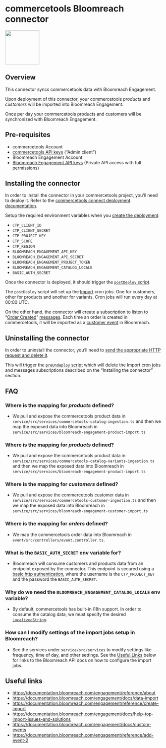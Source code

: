 # commercetools Bloomreach connector

<img height="110" src="https://github.com/oriuminc/ct-connect-bloomreach/blob/main/_logos.svg" />

## Overview

This connector syncs commercetools data with Bloomreach Engagement.

Upon deployment of this connector, your commercetools _products_ and _customers_ will be imported into Bloomreach Engagement.

Once per day your commercetools products and customers will be synchronized with Bloomreach Engagement.

## Pre-requisites

- commercetools Account
- [commercetools API keys](https://docs.commercetools.com/getting-started/create-api-client) (“Admin client”)
- Bloomreach Engagement Account
- [Bloomreach Engagement API keys](https://documentation.bloomreach.com/engagement/reference/authentication) (Private API access with full permissions)

## Installing the connector

In order to install the connector in your commercetools project, you'll need to deploy it. Refer to the [commercetools connect deployment documentation](https://docs.commercetools.com/connect/concepts#deployments).

Setup the required environment variables when you [create the deployment](https://docs.commercetools.com/connect/getting-started#create-a-deployment):

- `CTP_CLIENT_ID`
- `CTP_CLIENT_SECRET`
- `CTP_PROJECT_KEY`
- `CTP_SCOPE`
- `CTP_REGION`
- `BLOOMREACH_ENGAGEMENT_API_KEY`
- `BLOOMREACH_ENGAGEMENT_API_SECRET`
- `BLOOMREACH_ENGAGEMENT_PROJECT_TOKEN`
- `BLOOMREACH_ENGAGEMENT_CATALOG_LOCALE`
- `BASIC_AUTH_SECRET`

Once the connector is deployed, it should trigger the [`postDeploy` script](https://docs.commercetools.com/connect/convert-existing-integration#postdeploy).

The `postDeploy` script will set up the [Import](https://documentation.bloomreach.com/engagement/docs/data-import) cron jobs. One for customers, other for products and another for variants. Cron jobs will run every day at 00:00 UTC.

On the other hand, the connector will create a subscription to listen to “[Order Created](https://docs.commercetools.com/api/projects/messages#order-created)” [messages](https://docs.commercetools.com/api/projects/messages). Each time an order is created in commercetools, it will be imported as a [customer event](https://documentation.bloomreach.com/engagement/docs/custom-events#purchase) in Bloomreach.

## Uninstalling the connector

In order to uninstall the connector, you’ll need to [send the appropriate HTTP request and delete it](https://docs.commercetools.com/connect/deployments#delete-deployment).

This will trigger the [`preUndeploy` script](https://docs.commercetools.com/connect/convert-existing-integration#preundeploy) which will delete the Import cron jobs and messages subscriptions described on the “Installing the connector” section.

## FAQ

### Where is the mapping for _products_ defined?

- We pull and expose the commercetools product data in `service/src/services/commercetools-catalog-ingestion.ts` and then we map the exposed data into Bloomreach in `service/src/services/bloomreach-engagement-product-import.ts`

### Where is the mapping for _products_ defined?

- We pull and expose the commercetools product data in `service/src/services/commercetools-catalog-variants-ingestion.ts` and then we map the exposed data into Bloomreach in `service/src/services/bloomreach-engagement-product-import.ts`

### Where is the mapping for _customers_ defined?

- We pull and expose the commercetools customer data in `service/src/services/commercetools-customer-ingestion.ts` and then we map the exposed data into Bloomreach in `service/src/services/bloomreach-engagement-customer-import.ts`

### Where is the mapping for _orders_ defined?

- We map the commercetools order data into Bloomreach in `event/src/controllers/event.controller.ts`.

### What is the `BASIC_AUTH_SECRET` env variable for?

- Bloomreach will consume customers and products data from an endpoint exposed by the connector. This endpoint is secured using a [basic http authentication](https://developer.mozilla.org/en-US/docs/Web/HTTP/Authentication), where the username is the `CTP_PROJECT_KEY` and the password the `BASIC_AUTH_SECRET`.

### Why do we need the `BLOOMREACH_ENGAGEMENT_CATALOG_LOCALE` env variable?

- By default, commercetools has built-in i18n support. In order to consume the catalog data, we must specify the desired [`LocalizedString`](https://docs.commercetools.com/api/types#localizedstring).

### How can I modify settings of the import jobs setup in Bloomreach?

- See the services under `service/src/services` to modify settings like frequency, time of day, and other settings. See the [Useful Links](#useful-links) below for links to the Bloomreach API docs on how to configure the import jobs.

## Useful links

- https://documentation.bloomreach.com/engagement/reference/about
- https://documentation.bloomreach.com/engagement/docs/data-import
- https://documentation.bloomreach.com/engagement/reference/create-import
- https://documentation.bloomreach.com/engagement/docs/help-top-import-issues-and-solutions
- https://documentation.bloomreach.com/engagement/docs/custom-events
- https://documentation.bloomreach.com/engagement/reference/add-event-2
